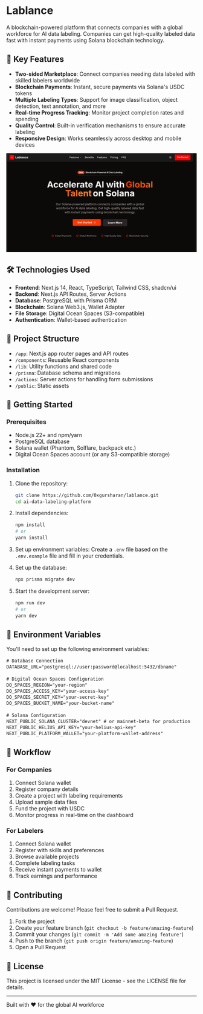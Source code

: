 # Lablance

A blockchain-powered platform that connects companies with a global workforce for AI data labeling. Companies can get high-quality labeled data fast with instant payments using Solana blockchain technology.

## 🌟 Key Features

- **Two-sided Marketplace**: Connect companies needing data labeled with skilled labelers worldwide
- **Blockchain Payments**: Instant, secure payments via Solana's USDC tokens
- **Multiple Labeling Types**: Support for image classification, object detection, text annotation, and more
- **Real-time Progress Tracking**: Monitor project completion rates and spending
- **Quality Control**: Built-in verification mechanisms to ensure accurate labeling
- **Responsive Design**: Works seamlessly across desktop and mobile devices

![alt text](image.png)

## 🛠️ Technologies Used

- **Frontend**: Next.js 14, React, TypeScript, Tailwind CSS, shadcn/ui
- **Backend**: Next.js API Routes, Server Actions
- **Database**: PostgreSQL with Prisma ORM
- **Blockchain**: Solana Web3.js, Wallet Adapter
- **File Storage**: Digital Ocean Spaces (S3-compatible)
- **Authentication**: Wallet-based authentication

## 📁 Project Structure

- `/app`: Next.js app router pages and API routes
- `/components`: Reusable React components
- `/lib`: Utility functions and shared code
- `/prisma`: Database schema and migrations
- `/actions`: Server actions for handling form submissions
- `/public`: Static assets

## 🚀 Getting Started

### Prerequisites

- Node.js 22+ and npm/yarn
- PostgreSQL database
- Solana wallet (Phantom, Solflare, backpack etc.)
- Digital Ocean Spaces account (or any S3-compatible storage)

### Installation

1. Clone the repository:
   ```bash
   git clone https://github.com/0xgursharan/lablance.git
   cd ai-data-labeling-platform
   ```

2. Install dependencies:
   ```bash
   npm install
   # or
   yarn install
   ```

3. Set up environment variables:
   Create a `.env` file based on the `.env.example` file and fill in your credentials.

4. Set up the database:
   ```bash
   npx prisma migrate dev
   ```

5. Start the development server:
   ```bash
   npm run dev
   # or
   yarn dev
   ```

## 🔐 Environment Variables

You'll need to set up the following environment variables:

```
# Database Connection
DATABASE_URL="postgresql://user:password@localhost:5432/dbname"

# Digital Ocean Spaces Configuration
DO_SPACES_REGION="your-region"
DO_SPACES_ACCESS_KEY="your-access-key"
DO_SPACES_SECRET_KEY="your-secret-key"
DO_SPACES_BUCKET_NAME="your-bucket-name"

# Solana Configuration
NEXT_PUBLIC_SOLANA_CLUSTER="devnet" # or mainnet-beta for production
NEXT_PUBLIC_HELIUS_API_KEY="your-helius-api-key"
NEXT_PUBLIC_PLATFORM_WALLET="your-platform-wallet-address"
```

## 🔄 Workflow

### For Companies
1. Connect Solana wallet
2. Register company details
3. Create a project with labeling requirements
4. Upload sample data files
5. Fund the project with USDC
6. Monitor progress in real-time on the dashboard

### For Labelers
1. Connect Solana wallet
2. Register with skills and preferences
3. Browse available projects
4. Complete labeling tasks
5. Receive instant payments to wallet
6. Track earnings and performance

## 🤝 Contributing

Contributions are welcome! Please feel free to submit a Pull Request.

1. Fork the project
2. Create your feature branch (`git checkout -b feature/amazing-feature`)
3. Commit your changes (`git commit -m 'Add some amazing feature'`)
4. Push to the branch (`git push origin feature/amazing-feature`)
5. Open a Pull Request

## 📄 License

This project is licensed under the MIT License - see the LICENSE file for details.

---

Built with ❤️ for the global AI workforce